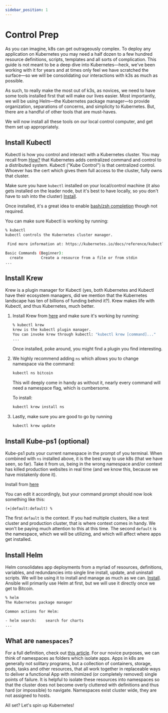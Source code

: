```yaml
---
sidebar_position: 1
---
```


# Control Prep

As you can imagine, k8s can get outrageously complex. To deploy any application
on Kubernetes you may need a half dozen to a few hundred resource definitions,
scripts, templates and all sorts of complication. This guide is not meant to be
a deep dive into Kubernetes—heck, we've been working with it for years and at
times only feel we have scratched the surface—so we will be consolidating our
interactions with k3s as much as possible.

As such, to really make the most out of k3s, as novices, we need to have some
tools installed first that will make our lives easier. Most importantly, we will
be using Helm—the Kubernetes package manager—to provide organization,
separations of concerns, and simplicity to Kubernetes. But, there are a handful
of other tools that are must-haves.

We will now install all these tools on our local control computer, and get them
set up appropriately.

## Install Kubectl

Kubectl is how you control and interact with a Kubernetes cluster. You may
recall from [How?](/how#the-bigger-picture) that Kubernetes adds centralized
command and control to a distributed system. Kubectl ("Kube Control") is that
centralized control. Whoever has the cert which gives them full access to the
cluster, fully owns that cluster.

Make sure you have `kubectl` installed on your local/control machine (it also
gets installed on the leader node, but it's best to have locally, so you don't
have to ssh into the cluster)
[Install](https://kubernetes.io/docs/tasks/tools/).

Once installed, it's a great idea to enable
[bash/zsh completion](https://kubernetes.io/docs/tasks/tools/included/) though
not required.

You can make sure Kubectl is working by running:

```bash
% kubectl
kubectl controls the Kubernetes cluster manager.

 Find more information at: https://kubernetes.io/docs/reference/kubectl/overview/

Basic Commands (Beginner):
  create        Create a resource from a file or from stdin
...
```

## Install Krew

Krew is a plugin manager for Kubectl (yes, both Kubernetes and Kubectl have
their ecosystem managers, did we mention that the Kubernetes landscape has ten
of billions of funding behind it?). Krew makes life with Kubectl, and thus
Kubernetes, much better.

1. Install Krew from
   [here](https://krew.sigs.k8s.io/docs/user-guide/setup/install/) and make sure
   it's working by running:

   ```bash
   % kubectl krew
   krew is the kubectl plugin manager.
   You can invoke krew through kubectl: "kubectl krew [command]..."
   ...
   ```

   Once installed, poke around, you might find a plugin you find interesting.

1. We highly recommend adding `ns` which allows you to change namespace via the
   command:

   ```bash
   kubectl ns bitcoin
   ```

   This will deeply come in handy as without it, nearly every command will need
   a namespace flag, which is cumbersome.

   To install:

   ```bash
   kubectl krew install ns
   ```

1. Lastly, make sure you are good to go by running
   ```bash
   kubectl krew update
   ```

## Install Kube-ps1 (optional)

Kube-ps1 puts your current namespace in the prompt of you terminal. When
combined with `ns` installed above, it is the best way to use k8s (that we have
seen, so far). Take it from us, being in the wrong namespace and/or context has
killed production websites in real time (and we know this, because we have
mistakenly done it).

Install from [here](https://github.com/jonmosco/kube-ps1)

You can edit it accordingly, but your command prompt should now look something
like this:

```
(⎈|default:default) %
```

The first `default` is the context. If you had multiple clusters, like a test
cluster and production cluster, that is where context comes in handy. We won't
be paying much attention to this at this time. The second `default` is the
namespace, which we will be utilizing, and which will affect where apps get
installed.

## Install Helm

Helm consolidates app deployments from a myriad of resources, definitions,
variables, and redundancies into single line install, update, and uninstall
scripts. We will be using it to install and manage as much as we can.
[Install](https://helm.sh/docs/intro/install/). Ansible will primarily use Helm
at first, but we will use it directly once we get to Bitcoin.

```bash
% helm
The Kubernetes package manager

Common actions for Helm:

- helm search:    search for charts
...
```

## What are `namespaces`?

For a full definition, check out
[this article](https://kubernetes.io/docs/concepts/overview/working-with-objects/namespaces/).
For our novice purposes, we can think of namespaces as folders which isolate
apps. Apps in k8s are generally not solitary programs, but a collection of
containers, storage, pods, tasks and other resources, that all work together in
replaceable ways to deliver a functional App with minimized (or completely
removed) single points of failure. It is helpful to isolate these resources into
namespaces so that the cluster does not become overly cluttered with definitions
and thus hard (or impossible) to navigate. Namespaces exist cluster wide, they
are not assigned to hosts.

All set? Let's spin up Kubernetes!

